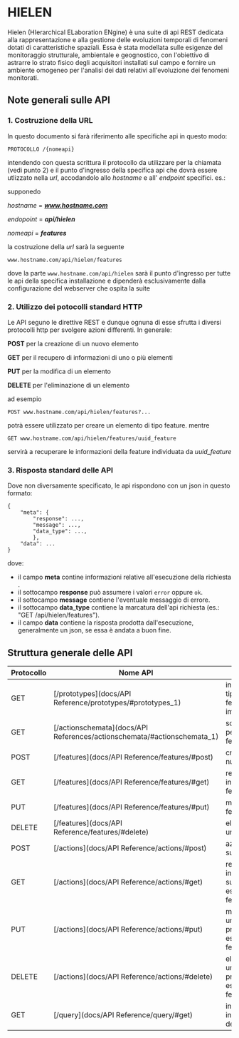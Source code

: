 # HIELEN

Hielen (HIerarchical ELaboration ENgine) è una suite di api REST dedicata alla rappresentazione e alla gestione delle evoluzioni temporali di fenomeni dotati di caratteristiche spaziali.
Essa è stata modellata sulle esigenze del monitoraggio strutturale, ambientale e geognostico, con l'obiettivo di astrarre lo strato fisico degli acquisitori installati sul campo e fornire un ambiente omogeneo per l'analisi dei dati relativi all'evoluzione dei fenomeni monitorati.

## Note generali sulle API

### 1. Costruzione della URL
In questo documento si farà riferimento alle specifiche api in questo modo:
        
    PROTOCOLLO /{nomeapi}

intendendo con questa scrittura il protocollo da utilizzare per la chiamata (vedi punto 2) e il punto d'ingresso della specifica api che dovrà essere utlizzato nella _url_, accodandolo allo _hostname_ e all' _endpoint_ specifici. es.:

supponedo

_hostname_ = ___www.hostname.com___

_endopoint_ = ___api/hielen___

_nomeapi_ = ___features___

la costruzione della _url_ sarà la seguente


    www.hostname.com/api/hielen/features


dove la parte `www.hostname.com/api/hielen` sarà il punto d'ingresso per tutte le api della specifica installazione e dipenderà esclusivamente dalla configurazione del webserver che ospita la suite


### 2.  Utilizzo dei potocolli standard HTTP
Le API seguno le direttive REST e dunque ognuna di esse sfrutta i diversi protocolli http per svolgere azioni differenti. In generale:

**POST** per la creazione di un nuovo elemento

**GET** per il recupero di informazioni di uno o più elementi

**PUT** per la modifica di un elemento 

**DELETE** per l'eliminazione di un elemento

ad esempio

    POST www.hostname.com/api/hielen/features?...

potrà essere utilizzato per creare un elemento di tipo feature. mentre

    GET www.hostname.com/api/hielen/features/uuid_feature

servirà a recuperare le informazioni della feature individuata da _uuid_feature_

### 3.  Risposta standard delle API
Dove non diversamente specificato, le api rispondono con un json in questo formato:

    {
		"meta": {
    		"response": ...,
    		"message": ...,
    		"data_type": ...,
  			},
		"data": ... 
	}

dove:

-   il campo __meta__ contine informazioni relative all'esecuzione della richiesta .
-   il sottocampo __response__ può assumere i valori `error` oppure `ok`.
-   il sottocampo __message__ contiene l'eventuale messaggio di errore.
-   il sottocampo __data_type__ contiene la marcatura dell'api richiesta (es.: "GET /api/hielen/features").
-   il campo __data__ contiene la risposta prodotta dall'esecuzione, generalmente un json, se essa è andata a buon fine.


## Struttura generale delle API

Protocollo | Nome API | Descrizione
-------- | ---------- | -----------
GET | [/prototypes](docs/API Reference/prototypes/#prototypes_1) | informazioni sulle tipologie di feature implementate
GET | [/actionschemata](docs/API References/actionschemata/#actionschemata_1) | schemi di base per agire sulle features
POST | [/features](docs/API Reference/features/#post) | creazione di una nuova feature
GET | [/features](docs/API Reference/features/#get) | recupero di informazioni sulle features
PUT | [/features](docs/API Reference/features/#put) | modifica di una feature
DELETE | [/features](docs/API Reference/features/#delete) | eliminazione di una feature
POST | [/actions](docs/API Reference/actions/#post) | azione specifica su una featrue 
GET | [/actions](docs/API Reference/actions/#get) | recupero di informazioni sull'azione eseguita su una feature
PUT | [/actions](docs/API Reference/actions/#put) | modifica di un'azione precedentemente eseguita su una feature
DELETE | [/actions](docs/API Reference/actions/#delete) | eliminazione di un'azione precedemente eseguita su una feature
GET | [/query](docs/API Reference/query/#get) | interfaccia di interrogazione dei dati


